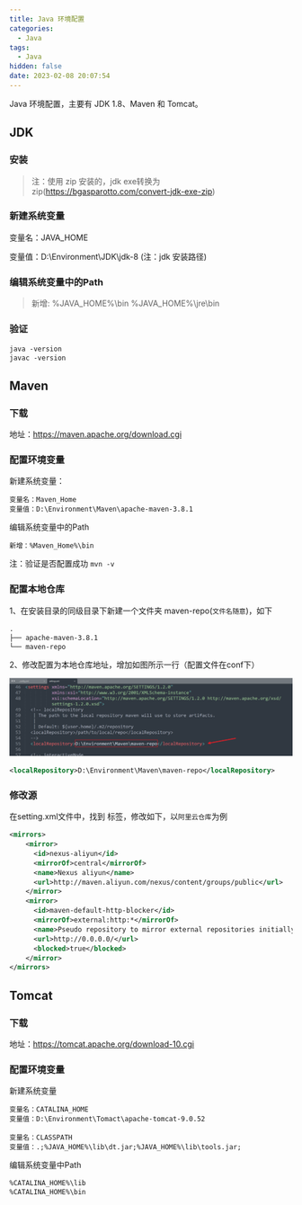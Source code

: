 ```yaml
---
title: Java 环境配置
categories:
  - Java
tags:
  - Java
hidden: false
date: 2023-02-08 20:07:54
---
```


Java 环境配置，主要有 JDK 1.8、Maven 和 Tomcat。

<!-- more -->

## JDK

### 安装

> 注：使用 zip 安装的，jdk exe转换为zip(https://bgasparotto.com/convert-jdk-exe-zip)

### 新建系统变量

变量名：JAVA_HOME

变量值：D:\Environment\JDK\jdk-8 (注：jdk 安装路径)

### 编辑系统变量中的Path

>新增:
>%JAVA_HOME%\bin
>%JAVA_HOME%\jre\bin

### 验证

```shell
java -version
javac -version
```



## Maven

### 下载

地址：https://maven.apache.org/download.cgi

### 配置环境变量

新建系统变量：

	变量名：Maven_Home
	变量值：D:\Environment\Maven\apache-maven-3.8.1

编辑系统变量中的Path

	新增：%Maven_Home%\bin

注：验证是否配置成功 `mvn -v`

### 配置本地仓库

1、在安装目录的同级目录下新建一个文件夹 maven-repo(`文件名随意`)，如下

```shell
.
├── apache-maven-3.8.1
└── maven-repo
```

2、修改配置为本地仓库地址，增加如图所示一行（配置文件在conf下）

![image-20230209221614209](Java-Config/image-20230209221614209.png)

```xml
<localRepository>D:\Environment\Maven\maven-repo</localRepository>
```



### 修改源

在setting.xml文件中，找到 <misrrors> 标签，修改如下，以`阿里云仓库`为例

```xml
<mirrors>
    <mirror>
      <id>nexus-aliyun</id>
      <mirrorOf>central</mirrorOf>
      <name>Nexus aliyun</name>
      <url>http://maven.aliyun.com/nexus/content/groups/public</url>
	</mirror>
    <mirror>
      <id>maven-default-http-blocker</id>
      <mirrorOf>external:http:*</mirrorOf>
      <name>Pseudo repository to mirror external repositories initially using HTTP.</name>
      <url>http://0.0.0.0/</url>
      <blocked>true</blocked>
    </mirror>  
</mirrors>
```



## Tomcat

### 下载

地址：https://tomcat.apache.org/download-10.cgi

### 配置环境变量

新建系统变量

```
变量名：CATALINA_HOME
变量值：D:\Environment\Tomact\apache-tomcat-9.0.52

变量名：CLASSPATH
变量值：.;%JAVA_HOME%\lib\dt.jar;%JAVA_HOME%\lib\tools.jar;
```

编辑系统变量中Path

```
%CATALINA_HOME%\lib
%CATALINA_HOME%\bin
```

